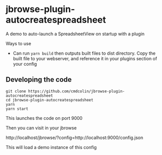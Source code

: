 # jbrowse-plugin-autocreatespreadsheet

A demo to auto-launch a SpreadsheetView on startup with a plugin

Ways to use

- Can run `yarn build` then outputs built files to dist directory. Copy the
  built file to your webserver, and reference it in your plugins section of
  your config

## Developing the code

```
git clone https://github.com/cmdcolin/jbrowse-plugin-autocreatespreadsheet
cd jbrowse-plugin-autocreatespreadsheet
yarn
yarn start
```

This launches the code on port 9000

Then you can visit in your jbrowse

http://localhost/jbrowse/?config=http://localhost:9000/config.json

This will load a demo instance of this config
